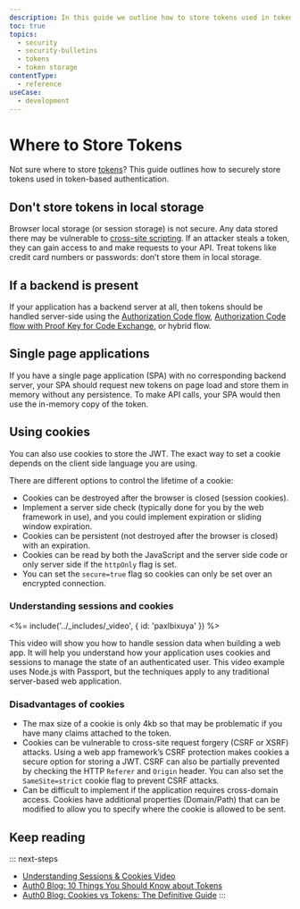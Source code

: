 ```yaml
---
description: In this guide we outline how to store tokens used in token-based authentication.
toc: true
topics:
  - security
  - security-bulletins
  - tokens
  - token storage
contentType:
  - reference
useCase:
  - development
---
```


# Where to Store Tokens

Not sure where to store [tokens](/tokens)? This guide outlines how to securely store tokens used in token-based authentication.

## Don't store tokens in local storage

Browser local storage (or session storage) is not secure. Any data stored there may be vulnerable to [cross-site scripting](https://www.owasp.org/index.php/Cross-site_Scripting_(XSS)). If an attacker steals a token, they can gain access to and make requests to your API. Treat tokens like credit card numbers or passwords: don’t store them in local storage.

## If a backend is present

If your application has a backend server at all, then tokens should be handled server-side using the [Authorization Code flow](/application-auth/current/server-side-web), [Authorization Code flow with Proof Key for Code Exchange](/application-auth/current/mobile-desktop), or hybrid flow.

## Single page applications

If you have a single page application (SPA) with no corresponding backend server, your SPA should request new tokens on page load and store them in memory without any persistence. To make API calls, your SPA would then use the in-memory copy of the token.

## Using cookies

You can also use cookies to store the JWT. The exact way to set a cookie depends on the client side language you are using.

There are different options to control the lifetime of a cookie:

* Cookies can be destroyed after the browser is closed (session cookies).
* Implement a server side check (typically done for you by the web framework in use), and you could implement expiration or sliding window expiration.
* Cookies can be persistent (not destroyed after the browser is closed) with an expiration.
* Cookies can be read by both the JavaScript and the server side code or only server side if the `httpOnly` flag is set.
* You can set the `secure=true` flag so cookies can only be set over an encrypted connection.

### Understanding sessions and cookies

<%= include('../_includes/_video', { id: 'paxlbixuya' }) %>

This video will show you how to handle session data when building a web app. It will help you understand how your application uses cookies and sessions to manage the state of an authenticated user. This video example uses Node.js with Passport, but the techniques apply to any traditional server-based web application.

### Disadvantages of cookies

*  The max size of a cookie is only 4kb so that may be problematic if you have many claims attached to the token.
* Cookies can be vulnerable to cross-site request forgery (CSRF or XSRF) attacks. Using a web app framework’s CSRF protection makes cookies a secure option for storing a JWT. CSRF can also be partially prevented by checking the HTTP `Referer` and `Origin` header. You can also set the `SameSite=strict` cookie flag to prevent CSRF attacks.
*  Can be difficult to implement if the application requires cross-domain access. Cookies have additional properties (Domain/Path) that can be modified to allow you to specify where the cookie is allowed to be sent.

## Keep reading

::: next-steps
* [Understanding Sessions & Cookies Video](/videos/session-and-cookies)
* [Auth0 Blog: 10 Things You Should Know about Tokens](https://auth0.com/blog/ten-things-you-should-know-about-tokens-and-cookies/)
* [Auth0 Blog: Cookies vs Tokens: The Definitive Guide](https://auth0.com/blog/cookies-vs-tokens-definitive-guide/)
:::
